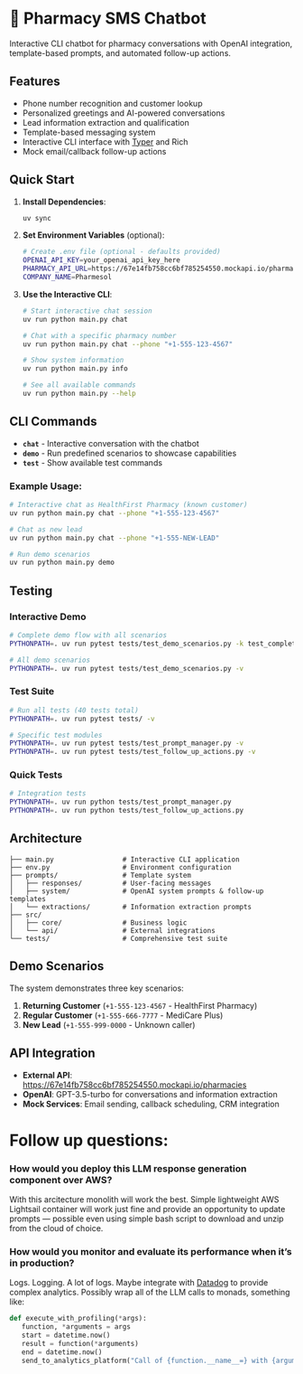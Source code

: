 # 🏥 Pharmacy SMS Chatbot

Interactive CLI chatbot for pharmacy conversations with OpenAI integration, template-based prompts, and automated follow-up actions.

## Features

- Phone number recognition and customer lookup
- Personalized greetings and AI-powered conversations  
- Lead information extraction and qualification
- Template-based messaging system
- Interactive CLI interface with [Typer](https://typer.tiangolo.com/) and Rich
- Mock email/callback follow-up actions

## Quick Start

1. **Install Dependencies**:
   ```bash
   uv sync
   ```

2. **Set Environment Variables** (optional):
   ```bash
   # Create .env file (optional - defaults provided)
   OPENAI_API_KEY=your_openai_api_key_here
   PHARMACY_API_URL=https://67e14fb758cc6bf785254550.mockapi.io/pharmacies
   COMPANY_NAME=Pharmesol
   ```

3. **Use the Interactive CLI**:
   ```bash
   # Start interactive chat session
   uv run python main.py chat
   
   # Chat with a specific pharmacy number
   uv run python main.py chat --phone "+1-555-123-4567"
   
   # Show system information
   uv run python main.py info
   
   # See all available commands
   uv run python main.py --help
   ```

## CLI Commands

- **`chat`** - Interactive conversation with the chatbot
- **`demo`** - Run predefined scenarios to showcase capabilities
- **`test`** - Show available test commands

### Example Usage:
```bash
# Interactive chat as HealthFirst Pharmacy (known customer)
uv run python main.py chat --phone "+1-555-123-4567"

# Chat as new lead
uv run python main.py chat --phone "+1-555-NEW-LEAD"

# Run demo scenarios
uv run python main.py demo
```

## Testing

### Interactive Demo
```bash
# Complete demo flow with all scenarios
PYTHONPATH=. uv run pytest tests/test_demo_scenarios.py -k test_complete_demo_flow -v -s

# All demo scenarios
PYTHONPATH=. uv run pytest tests/test_demo_scenarios.py -v
```

### Test Suite
```bash
# Run all tests (40 tests total)
PYTHONPATH=. uv run pytest tests/ -v

# Specific test modules
PYTHONPATH=. uv run pytest tests/test_prompt_manager.py -v
PYTHONPATH=. uv run pytest tests/test_follow_up_actions.py -v
```

### Quick Tests
```bash
# Integration tests
PYTHONPATH=. uv run python tests/test_prompt_manager.py
PYTHONPATH=. uv run python tests/test_follow_up_actions.py
```

## Architecture

```
├── main.py                 # Interactive CLI application
├── env.py                  # Environment configuration
├── prompts/                # Template system
│   ├── responses/          # User-facing messages
│   ├── system/             # OpenAI system prompts & follow-up templates
│   └── extractions/        # Information extraction prompts
├── src/
│   ├── core/               # Business logic
│   └── api/                # External integrations
└── tests/                  # Comprehensive test suite
```

## Demo Scenarios

The system demonstrates three key scenarios:

1. **Returning Customer** (`+1-555-123-4567` - HealthFirst Pharmacy)
2. **Regular Customer** (`+1-555-666-7777` - MediCare Plus)  
3. **New Lead** (`+1-555-999-0000` - Unknown caller)

## API Integration

- **External API**: https://67e14fb758cc6bf785254550.mockapi.io/pharmacies
- **OpenAI**: GPT-3.5-turbo for conversations and information extraction
- **Mock Services**: Email sending, callback scheduling, CRM integration

# Follow up questions: 
### How would you deploy this LLM response generation component over AWS? 
With this arcitecture monolith will work the best. Simple lightweight AWS Lightsail container will work just fine and provide an opportunity to update prompts — possible even using simple bash script to download and unzip from the cloud of choice. 

### How would you monitor and evaluate its performance when it’s in production?
Logs. Logging. A lot of logs. Maybe integrate with [Datadog](https://www.datadoghq.com/) to provide complex analytics. Possibly wrap all of the LLM calls to monads, something like:
```python
def execute_with_profiling(*args):
   function, *arguments = args
   start = datetime.now()
   result = function(*arguments)
   end = datetime.now()
   send_to_analytics_platform("Call of {function.__name__=} with {arguments=}; {start=} {end=}; execution time = {start - end}")
```
